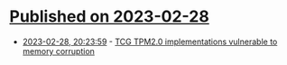 # [Published on 2023-02-28](index.md)

* [2023-02-28, 20:23:59](https://lobste.rs/s/1ekudq/tcg_tpm2_0_implementations_vulnerable) - [TCG TPM2.0 implementations vulnerable to memory corruption](https://kb.cert.org/vuls/id/782720)
